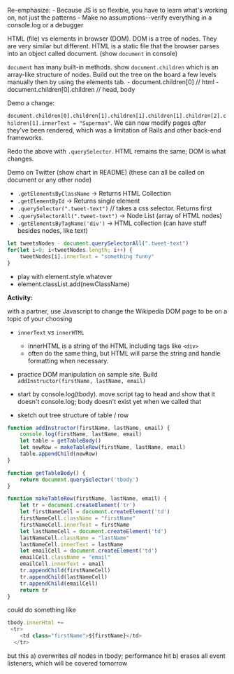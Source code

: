 Re-emphasize:
    - Because JS is so flexible, you have to learn what's working on, not just the patterns
    - Make no assumptions--verify everything in a console.log or a debugger


HTML (file) vs elements in browser (DOM).  DOM is a tree of nodes.  They are very similar but different.  HTML is a static file that the browser parses into an object called document.  (show `document` in console)

`document` has many built-in methods.  show `document.children` which is an array-like structure of nodes.  Build out the tree on the board a few levels manually then by using the elements tab.
    - document.children[0] // html
    - document.children[0].children // head, body
    
Demo a change:

`document.children[0].children[1].children[1].children[1].children[2].children[1].innerText = "Superman"`.  We can now modify pages _after_ they've been rendered, which was a limitation of Rails and other back-end frameworks.

Redo the above with `.querySelector`.  HTML remains the same; DOM is what changes.
 
Demo on Twitter (show chart in README) (these can all be called on document or any other node)
- `.getElementsByClassName` -> Returns HTML Collection
- `.getElementById` -> Returns single element
- `.querySelector(".tweet-text")` // takes a css selector.  Returns first
- `.querySelectorAll(".tweet-text")` -> Node List (array of HTML nodes) 
- `.getElementsByTagName('div')` -> HTML collection (can have stuff besides nodes, like text)

```js
let tweetsNodes - document.querySelectorAll(".tweet-text")
for(let i=0; i<tweetNodes.length; i++) {
    tweetNodes[i].innerText = "something funny"
}
````

- play with element.style.whatever
- element.classList.add(newClassName)

**Activity:**

with a partner, use Javascript to change the Wikipedia DOM page to be on a topic of your choosing

- `innerText` vs `innerHTML`
     - innerHTML is a string of the HTML including tags like `<div>`
    - often do the same thing, but HTML will parse the string and handle formatting when necessary.  

- practice DOM manipulation on sample site.  Build `addInstructor(firstName, lastName, email)`

- start by console.log(tbody).  move script tag to head and show that it doesn't console.log; body doesn't exist yet when we called that

- sketch out tree structure of table / row

```js
function addInstructor(firstName, lastName, email) {
    console.log(firstName, lastName, email)
    let table = getTableBody()
    let newRow = makeTableRow(firstName, lastName, email)
    table.appendChild(newRow)
}

function getTableBody() {
    return document.querySelector('tbody')
}

function makeTableRow(firstName, lastName, email) {
    let tr = document.createElement('tr')
    let firstNameCell = document.createElement('td')
    firstNameCell.className = "firstName"
    firstNameCell.innerText = firstName
    let lastNameCell = document.createElement('td')
    lastNameCell.className = "lastName"
    lastNameCell.innerText = lastName
    let emailCell = document.createElement('td')
    emailCell.className = "email"
    emailCell.innerText = email
    tr.appendChild(firstNameCell)
    tr.appendChild(lastNameCell)
    tr.appendChild(emailCell)
    return tr
}
```

could do something like

```js
tbody.innerHtml += 
 <tr>
    <td class="firstName">${firstName}</td>
  </tr>
```


but this 
    a) overwrites _all_ nodes in tbody; performance hit
    b) erases all event listeners, which will be covered tomorrow